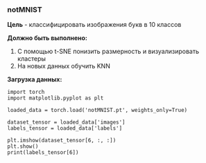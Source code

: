 ### notMNIST

__Цель__ - классифицировать изображения букв в 10 классов


__Должно быть выполнено:__
1) С помощью t-SNE понизить размерность и визуализировать кластеры
2) На новых данных обучить KNN

__Загрузка данных:__ 

```
import torch
import matplotlib.pyplot as plt

loaded_data = torch.load('notMNIST.pt', weights_only=True)

dataset_tensor = loaded_data['images']
labels_tensor = loaded_data['labels']

plt.imshow(dataset_tensor[6, :, :])
plt.show()
print(labels_tensor[6])
```


